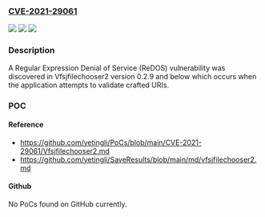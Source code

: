 ### [CVE-2021-29061](https://cve.mitre.org/cgi-bin/cvename.cgi?name=CVE-2021-29061)
![](https://img.shields.io/static/v1?label=Product&message=n%2Fa&color=blue)
![](https://img.shields.io/static/v1?label=Version&message=n%2Fa&color=blue)
![](https://img.shields.io/static/v1?label=Vulnerability&message=n%2Fa&color=brighgreen)

### Description

A Regular Expression Denial of Service (ReDOS) vulnerability was discovered in Vfsjfilechooser2 version 0.2.9 and below which occurs when the application attempts to validate crafted URIs.

### POC

#### Reference
- https://github.com/yetingli/PoCs/blob/main/CVE-2021-29061/Vfsjfilechooser2.md
- https://github.com/yetingli/SaveResults/blob/main/md/vfsjfilechooser2.md

#### Github
No PoCs found on GitHub currently.

